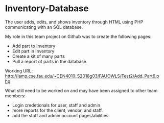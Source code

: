 # Inventory-Database
The user adds, edits, and shows inventory through HTML using PHP communicating with an SQL database.

My role in this team project on Github was to create the following pages:
  - Add part to Inventory
  - Edit part in Inventory
  - Create a kit of many parts
  - Pull a report of parts in the database.
  
Working URL: http://lamp.cse.fau.edu/~CEN4010_S2018g03/FAUOWLS/Test2/Add_Part6.php

What still need to be worked on and may have been assigned to other team members:
  - Login credetionals for user, staff and admin
  - more reports for the client, vendor, and staff.
  - add the staff and admin account pages/abilities.
  
  
